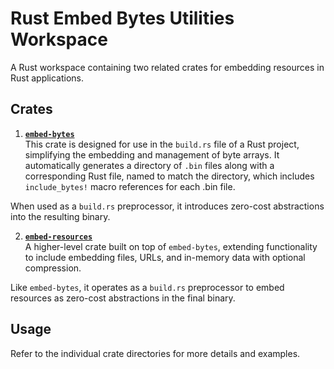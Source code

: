 # Rust Embed Bytes Utilities Workspace

A Rust workspace containing two related crates for embedding resources in Rust applications.

## Crates

1. **[`embed-bytes`](embed-bytes/)**  
  This crate is designed for use in the `build.rs` file of a Rust project, simplifying the embedding and management of byte arrays.  It automatically generates a directory of `.bin` files along with a corresponding Rust file, named to match the directory, which includes `include_bytes!` macro references for each .bin file.

  When used as a `build.rs` preprocessor, it introduces zero-cost abstractions into the resulting binary.

2. **[`embed-resources`](embed-resources/)**  
  A higher-level crate built on top of `embed-bytes`, extending functionality to include embedding files, URLs, and in-memory data with optional compression.

  Like `embed-bytes`, it operates as a `build.rs` preprocessor to embed resources as zero-cost abstractions in the final binary.

## Usage

Refer to the individual crate directories for more details and examples.  
